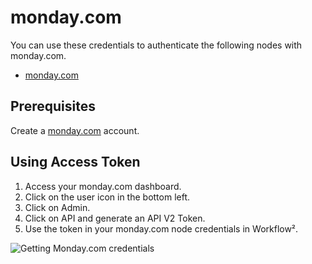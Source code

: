 # monday.com

You can use these credentials to authenticate the following nodes with monday.com.
- [monday.com](/workflow/integrations/nodes/workflow-nodes-base.mondayCom/)

## Prerequisites

Create a [monday.com](https://monday.com/) account.

## Using Access Token
1. Access your monday.com dashboard.
2. Click on the user icon in the bottom left.
3. Click on Admin.
4. Click on API and generate an API V2 Token.
5. Use the token in your monday.com node credentials in Workflow².

![Getting Monday.com credentials](/_images/integrations/credentials/mondaycom/using-access-token.gif)
